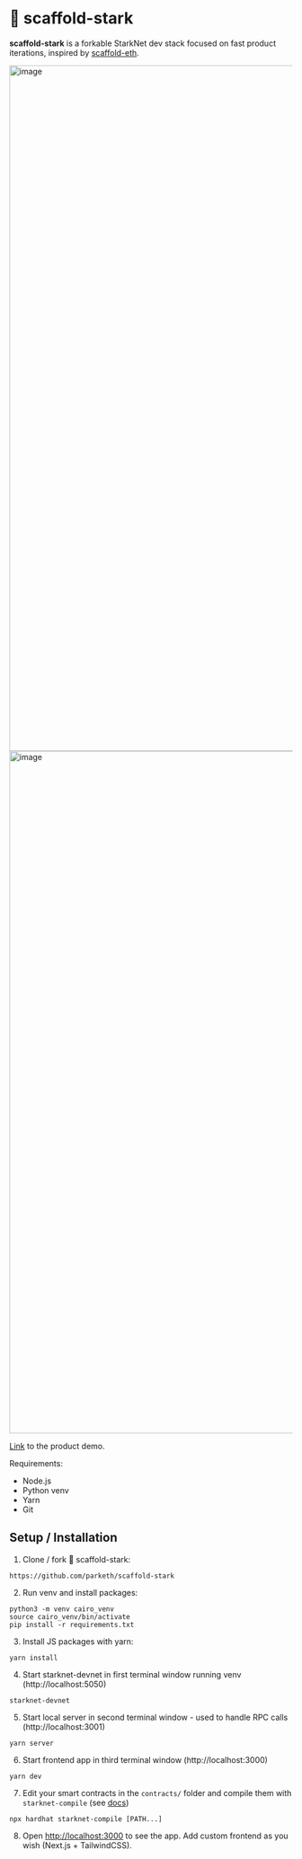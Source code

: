 # 💠 scaffold-stark

**scaffold-stark** is a forkable StarkNet dev stack focused on fast product iterations, inspired by [scaffold-eth](https://github.com/scaffold-eth/scaffold-eth).

<img width="1221" alt="image" src="https://user-images.githubusercontent.com/27808560/179943811-f5749cdb-ae3d-4b4d-ae6a-0fc2b3e59e3c.png">

<img width="1215" alt="image" src="https://user-images.githubusercontent.com/27808560/179943849-1bb59ae8-adb7-44c9-b1b9-ef37c1f43d26.png">

[Link](https://www.youtube.com/watch?v=G7QsyBydCik) to the product demo.

Requirements:
 - Node.js
 - Python venv
 - Yarn
 - Git
 
## Setup / Installation

1. Clone / fork 💠 scaffold-stark:
```shell
https://github.com/parketh/scaffold-stark
```

2. Run venv and install packages:
```shell
python3 -m venv cairo_venv
source cairo_venv/bin/activate
pip install -r requirements.txt
```

3. Install JS packages with yarn:
```shell
yarn install
```

4. Start starknet-devnet in first terminal window running venv (http://localhost:5050)
```shell
starknet-devnet
```

5. Start local server in second terminal window - used to handle RPC calls (http://localhost:3001)
```shell
yarn server
```

6. Start frontend app in third terminal window (http://localhost:3000)
```shell
yarn dev
```

7. Edit your smart contracts in the `contracts/` folder and compile them with `starknet-compile` (see [docs](https://github.com/Shard-Labs/starknet-hardhat-plugin))
```shell
npx hardhat starknet-compile [PATH...]
```

8. Open [http://localhost:3000](http://localhost:3000) to see the app. Add custom frontend as you wish (Next.js + TailwindCSS).
